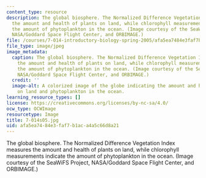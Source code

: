 ```yaml
---
content_type: resource
description: The global biosphere. The Normalized Difference Vegetation Index measures
  the amount and health of plants on land, while chlorophyll measurements indicate
  the amount of phytoplankton in the ocean. (Image courtesy of the SeaWiFS Project,
  NASA/Goddard Space Flight Center, and ORBIMAGE.)
file: /courses/7-014-introductory-biology-spring-2005/afa5ea7484e3faf7b1aca4a5c66d8a21_7-014s05.jpg
file_type: image/jpeg
image_metadata:
  caption: The global biosphere. The Normalized Difference Vegetation Index measures
    the amount and health of plants on land, while chlorophyll measurements indicate
    the amount of phytoplankton in the ocean. (Image courtesy of the SeaWiFS Project,
    NASA/Goddard Space Flight Center, and ORBIMAGE.)
  credit: ''
  image-alt: A colorized image of the globe indicating the amount and health of plants
    on land and phytoplankton in the ocean.
learning_resource_types: []
license: https://creativecommons.org/licenses/by-nc-sa/4.0/
ocw_type: OCWImage
resourcetype: Image
title: 7-014s05.jpg
uid: afa5ea74-84e3-faf7-b1ac-a4a5c66d8a21
---
```

The global biosphere. The Normalized Difference Vegetation Index measures the amount and health of plants on land, while chlorophyll measurements indicate the amount of phytoplankton in the ocean. (Image courtesy of the SeaWiFS Project, NASA/Goddard Space Flight Center, and ORBIMAGE.)